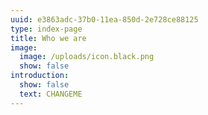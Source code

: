 ```yaml
---
uuid: e3863adc-37b0-11ea-850d-2e728ce88125
type: index-page
title: Who we are
image:
  image: /uploads/icon.black.png
  show: false
introduction:
  show: false
  text: CHANGEME
---
```



